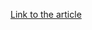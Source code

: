 [Link to the article](https://www.bleepingcomputer.com/news/security/new-windows-themes-zero-day-gets-free-unofficial-patches/)
